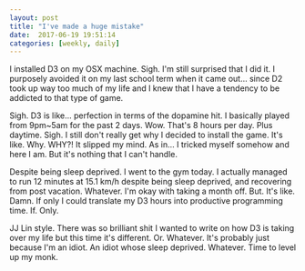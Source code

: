 ```yaml
---
layout: post
title: "I've made a huge mistake"
date:  2017-06-19 19:51:14
categories: [weekly, daily]
---
```

I installed D3 on my OSX machine. Sigh. I'm still surprised that I did it. I purposely avoided it on my last school term when it came out... since D2 took up way too much of my life and I knew that I have a tendency to be addicted to that type of game.

Sigh. D3 is like... perfection in terms of the dopamine hit. I basically played from 9pm~5am for the past 2 days. Wow. That's 8 hours per day. Plus daytime. Sigh. I still don't really get why I decided to install the game. It's like. Why. WHY?! It slipped my mind. As in... I tricked myself somehow and here I am. But it's nothing that I can't handle.

Despite being sleep deprived. I went to the gym today. I actually managed to run 12 minutes at 15.1 km/h despite being sleep deprived, and recovering from post vacation. Whatever. I'm okay with taking a month off. But. It's like. Damn. If only I could translate my D3 hours into productive programming time. If. Only.

JJ Lin style. There was so brilliant shit I wanted to write on how D3 is taking over my life but this time it's different. Or. Whatever. It's probably just because I'm an idiot. An idiot whose sleep deprived. Whatever. Time to level up my monk.

